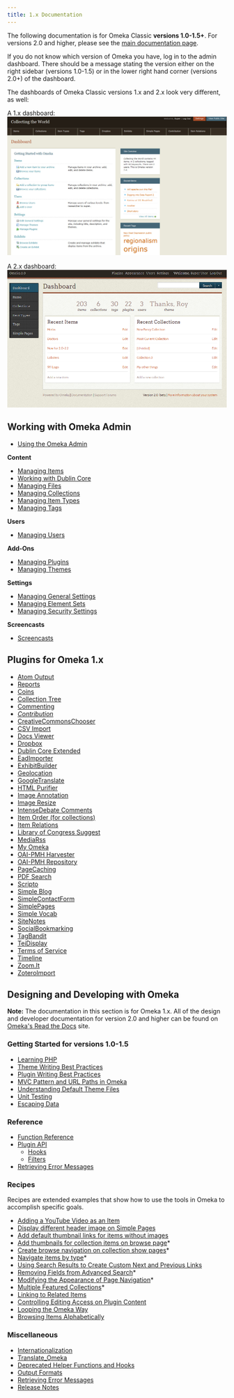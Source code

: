 ```yaml
---
title: 1.x Documentation
---
```

The following documentation is for Omeka Classic **versions 1.0-1.5+**. For versions 2.0 and higher, please see the [main documentation page](../documentation_index.md).

If you do not know which version of Omeka you have, log in to the admin dashboard. There should be a message stating the version either on the right sidebar (versions 1.0-1.5) or in the lower right hand corner (versions 2.0+) of the dashboard.

The dashboards of Omeka Classic versions 1.x and 2.x look very different, as well:

A 1.x dashboard:
![1.x dashboard](../1x_documentation/1xdocs_images/Dashboard.jpg)

A 2.x dashboard:
![2.x dashboard](../doc_files/Dashboard2.png)

Working with Omeka Admin
------------------------------------------------

-   [Using the Omeka Admin](../1x_documentation/Using_the_Omeka_Admin.md)

**Content**
-   [Managing Items](../1x_documentation/Managing_Items_v1.md)
-   [Working with Dublin Core](../Working_with_Dublin_Core.md)
-   [Managing Files](../1x_documentation/Managing_Files_v1.md)
-   [Managing Collections](../1x_documentation/Managing_Collections_v1.md)
-   [Managing Item Types](../1x_documentation/Managing_Item_Types_v1.md)
-   [Managing Tags](..1x_documentation/Managing_Tags_v1.md)

**Users**
- [Managing Users](../1x_documentation/Managing_Users_v1.md)

**Add-Ons**
- [Managing Plugins](../1x_documentation/Managing_Plugins_v1.md)
- [Managing Themes](..1x_documentation/Managing_Themes_v1.md)

**Settings**
-   [Managing General Settings](../1x_documentation/Managing_General_Settings_v1.md)
- [Managing Element Sets](../1x_documentation/Managing_Element_Sets_v1.md)
- [Managing Security Settings](../1x_documentation/Managing_Security_Settings_v1.md)

**Screencasts**
-   [Screencasts](../1x_documentation/Screencasts_1x.md)

Plugins for Omeka 1.x
------------------------------

-   [Atom Output](../1x_documentation/Plugins_1x/AtomOutput.md)
-   [Reports](../1x_documentation/Plugins_1x/Reports.md)
-   [Coins](../1x_documentation/Plugins_1x/Coins.md)
-   [Collection Tree](../1x_documentation/Plugins_1x/CollectionTree.md)
-   [Commenting](../1x_documentation/Plugins_1x/Commenting.md)
-   *[Contribution](../1x_documentation/Plugins_1x/Contribution.md)*
-   [CreativeCommonsChooser](../1x_documentation/Plugins_1x/CreativeCommonsChooser.md)
-   [CSV Import](../1x_documentation/Plugins_1x/CsvImport.md)
-   [Docs Viewer](../1x_documentation/Plugins_1x/DocsViewer.md)
-   [Dropbox](../1x_documentation/Plugins_1x/Dropbox.md)
-   [Dublin Core Extended](../1x_documentation/Plugins_1x/DublinCoreExtended.md)
-   [EadImporter](../1x_documentation/Plugins_1x/EadImporter.md)
-   [ExhibitBuilder](../1x_documentation/Plugins_1x/ExhibitBuilder.1.md)
-   [Geolocation](../1x_documentation/Plugins_1x/Geolocation.md)
-   [GoogleTranslate](../1x_documentation/Plugins_1x/GoogleTranslate.md)
-   [HTML Purifier](../1x_documentation/Plugins_1x/HtmlPurifier.md)
-   [Image Annotation](../1x_documentation/Plugins_1x/ImageAnnotation.md)
-   [Image Resize](../1x_documentation/Plugins_1x/ImageResize.md)
-   [IntenseDebate Comments](../1x_documentation/Plugins_1x/IntenseDebateComments.md)
-   [Item Order (for collections)](../1x_documentation/Plugins_1x/ItemOrder.md)
-   [Item Relations](../1x_documentation/Plugins_1x/ItemRelations.md)
-   [Library of Congress Suggest](../1x_documentation/Plugins_1x/Library_of_Congress_Suggest.md)
-   [MediaRss](../1x_documentation/Plugins_1x/MediaRss_for_Cooliris.md)
-   [My Omeka](../1x_documentation/Plugins_1x/MyOmeka.md)
-   [OAI-PMH Harvester](../1x_documentation/Plugins_1x/OaipmhHarvester.md)
-   [OAI-PMH Repository](../1x_documentation/Plugins_1x/OaipmhRepository.md)
-   [PageCaching](../1x_documentation/Plugins_1x/PageCaching.md)
-   [PDF Search](../1x_documentation/Plugins_1x/PdfSearch.md)
-   [Scripto](../1x_documentation/Plugins_1x/Scripto.md)
-   [Simple Blog](../1x_documentation/Plugins_1x/SimpleBlog.md)
-   [SimpleContactForm](../1x_documentation/Plugins_1x/SimpleContactForm.md)
-   [SimplePages](../1x_documentation/Plugins_1x/SimplePages.md)
-   [Simple Vocab](../1x_documentation/Plugins_1x/SimpleVocab.md)
-   [SiteNotes](../1x_documentation/Plugins_1x/SiteNotes.md)
-   [SocialBookmarking](../1x_documentation/Plugins_1x/SocialBookmarking.md)
-   [TagBandit](../1x_documentation/Plugins_1x/TagBandit.md)
-   [TeiDisplay](../1x_documentation/Plugins_1x/TeiDisplay.md)
-   [Terms of Service](../1x_documentation/Plugins_1x/Terms_of_Service.md)
-   [Timeline](../1x_documentation/Plugins_1x/Timeline.md)
-   [Zoom.It](Plugins/ZoomIt.md)
-   [ZoteroImport](../1x_documentation/Plugins_1x/ZoteroImport.md)

Designing and Developing with Omeka
---------------------------------------------------------------

**Note:** The documentation in this section is for Omeka 1.x. All of the design and developer documentation for version 2.0 and higher can be found on [Omeka's Read the Docs](http://omeka.readthedocs.org) site.

### Getting Started for versions 1.0-1.5
-   [Learning PHP](../1x_documentation/Learning_PHP.md)
-   [Theme Writing Best Practices](../1x_documentation/1x_theming/Theme_Writing_Best_Practices.md)
-   [Plugin Writing Best Practices](../1x_documentation/Plugin_Writing_Best_Practices.md)
-   [MVC Pattern and URL Paths in Omeka](../1x_documentation/MVC_Pattern_and_URL_Paths_in_Omeka.md)
-   [Understanding Default Theme Files](../1x_documentation/1_theming/Understanding_Default_Theme_Files.md)
-   [Unit Testing](../1x_documentation/Unit_Testing.md)
-   [Escaping Data](../1x_documentation/Escaping_Data.md)

### Reference
-   [Function Reference](../1x_documentation/Reference/Functions.1.md)
-   [Plugin API](../1x_documentation/Reference/Plugin_API.md)
    -   [Hooks](../1x_documentation/Reference/Hooks.md)
    -   [Filters](../1x_documentation/Reference/Filters.md)
-   [Retrieving Error Messages](../1x_documentation/Reference/Retrieving_Error_Messages_v1.md)

### Recipes
Recipes are extended examples that show how to use the tools in Omeka to accomplish specific goals.

-   [Adding a YouTube Video as an Item](../1x_documentation/Recipes/YouTube_Video_For_Item.md)
-   [Display different header image on Simple Pages](../1x_documentation/Recipes/Display_different_header_image.md)
-   [Add default thumbnail links for items without images](../1x_documentation/Recipes/Default_Item_Thumbnail_Images.md)
-  [Add thumbnails for collection items on browse page](../Recipes/Collection_Item_Thumbnails)*
-   [Create browse navigation on collection show pages](../Recipes/Browse_Within_A_Collection)*
-  [Navigate items by type](../Recipes/Navigate_Items_by_Type "Recipes/Navigate Items by Type")*
- [Using Search Results to Create Custom Next and Previous Links](../Recipes/Using_Search_Results_to_Create_Custom_Next_and_Previous_Links "Recipes/Using Search Results to Create Custom Next and Previous Links")
- [Removing Fields from Advanced Search](../Recipes/Removing_Fields_from_Advanced_Search "Recipes/Removing Fields from Advanced Search")*
-   [Modifying the Appearance of Page Navigation](../Recipes/Modifying_Appearance_of_Page_Navigation "Recipes/Modifying ppearance of Page Navigation")*
-  [Multiple Featured Collections](../Recipes/Multiple_Featured_Collections "Recipes/Multiple Featured Collections")*
-   [Linking to Related Items](../Recipes/Linking_to_Related_Items "Recipes/Linking to Related Items")
-   [Controlling Editing Access on Plugin Content](../Recipes/Controlling_Editing_Access_on_Plugin_Content "Recipes/Controlling Editing Access on Plugin Content")
-   [Looping the Omeka Way](../Recipes/Looping_the_Omeka_Way "Recipes/Looping the Omeka Way")
-   [Browsing Items Alphabetically](../Recipes/Browsing_Items_Alphabetically "Recipes/Browsing Items Alphabetically")

### Miscellaneous 
-   [Internationalization](../Internationalization "Internationalization")
-  [Translate_Omeka](../Translate_Omeka.md)
-   [Deprecated Helper Functions and Hooks](../1x_documentation/Deprecated_Helper_Functions_and_Hooks.md)
-   [Output Formats](../1x_documentation/Output_Formats.md)
-   [Retrieving Error Messages](../1x_documentation/Reference/Retrieving_Error_Messages_v1.md)
-   [Release Notes](../1x_documentation/ReleaseNotes_1x.md)